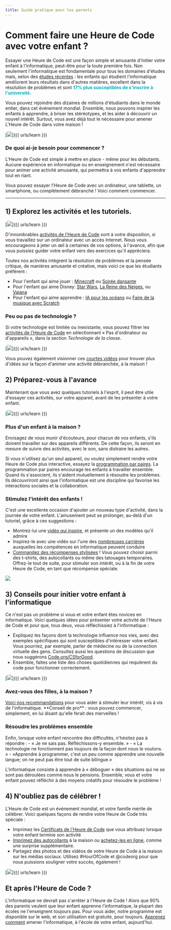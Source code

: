 ```yaml
---
title: Guide pratique pour les parents
---
```


# Comment faire une Heure de Code avec votre enfant ?
Essayer une Heure de Code est une façon simple et amusante d'initier votre enfant à l'informatique, peut-être pour la toute première fois. Non seulement l'informatique est fondamentale pour tous les domaines d'études mais, selon des <a href="https://medium.com/@codeorg/cs-helps-students-outperform-in-school-college-and-workplace-66dd64a69536">études récentes</a> : les enfants qui étudient l'informatique améliorent leurs résultats dans d'autres matières, excellent dans la résolution de problèmes et sont <font color="00adbc"><b>17% plus susceptibles de s'inscrire à l'université</b></font>.

Vous pouvez rejoindre des dizaines de millions d'étudiants dans le monde entier, dans cet événement mondial. Ensemble, nous pouvons inspirer les enfants à apprendre, à briser les stéréotypes, et les aider à découvrir un nouvel intérêt. Surtout, vous avez déjà tout le nécessaire pour amener L'Heure de Code dans votre maison !

[<img src="/images/fit-600/Marketing/mother-helping-her-daughter-use-a-laptop-4260325.jpg" />]({{ urls/learn }})

<h3>De quoi ai-je besoin pour commencer ?</h3>
L'Heure de Code est simple à mettre en place - même pour les débutants. Aucune expérience en informatique ou en enseignement n'est nécessaire pour animer une activité amusante, qui permettra à vos enfants d'apprendre tout en riant.

Vous pouvez essayer l'Heure de Code avec un ordinateur, une tablette, un smartphone, ou complètement débranché ! Voici comment commencer.

***

## 1) Explorez les activités et les tutoriels.

[<img src="/images/fit-600/tutorials.png" />]({{ urls/learn }})

D'innombrables <a href = "https://hourofcode.com/us/learn" mark= "crwd-mark">activités de l'Heure de Code</a> sont à votre disposition, si vous travaillez sur un ordinateur avec un accès Internet. Nous vous encourageons à jeter un œil à certaines de vos options, à l'avance, afin que vous puissiez guider votre enfant vers des exercices qu'il appréciera.

Toutes nos activités intègrent la résolution de problèmes et la pensée critique, de manières amusante et créative, mais voici ce que les étudiants préfèrent :

- Pour l'enfant qui aime jouer : <a href="https://code.org/minecraft">Minecraft</a> ou <a href="https://code.org/dance">Soirée dansante</a>
- Pour l'enfant qui aime Disney: <a href="https://code.org/starwars" marque="crwd-marque">Star Wars</a>, <a href="https://studio.code.org/s/frozen/stage/1/puzzle/1" marque="crwd-marque">La Reine des Neiges</a>, ou <a href="https://partners.disney.com/hour-of-code?cds&cmp=vanity%7Cnatural%7Cus%7Cmoanahoc%7C" marque="crwd-marque">Vaiana</a>
- Pour l'enfant qui aime apprendre : <a href="https://code.org/oceans" marque="crwd-marque">IA pour les océans</a> ou <a href="https://scratch.mit.edu/projects/editor/?tutorial=music&utm_source=codeorg" marque="crwd-marque">Faire de la musique avec Scratch</a>

<h3>Peu ou pas de technologie ?</h3>
Si votre technologie est limitée ou inexistante, vous pouvez filtrer les <a href="https://hourofcode.com/us/learn">activités de l'Heure de Code</a> en sélectionnant « Pas d'ordinateur ou d'appareils », dans la section <em>Technologie de la classe</em>.

[<img src="/images/fit-500/Marketing/filtering-activities-hoc.jpg" />]({{ urls/learn }})

Vous pouvez également visionner ces <a href="https://www.youtube.com/playlist?list=PLzdnOPI1iJNcpfa4LtbaIl35gqir_5XUu">courtes vidéos</a> pour trouver plus d'idées sur la façon d'animer une activité débranchée, à la maison !

## 2) Préparez-vous à l'avance
Maintenant que vous avez quelques tutoriels à l'esprit, il peut être utile d'essayer ces activités, sur votre appareil, avant de les présenter à votre enfant.

[<img src="/images/fit-600/Marketing/father-and-children-looking-at-a-laptop-4260749.jpg" />]({{ urls/learn }})

<h3>Plus d'un enfant à la maison ?</h3>
Envisagez de vous munir d'écouteurs, pour chacun de vos enfants, s'ils doivent travailler sur des appareils différents. De cette façon, ils seront en mesure de suivre des activités, avec le son, sans distraire les autres.

Si vous n'utilisez qu'un seul appareil, ou voulez simplement rendre votre Heure de Code plus interactive, essayez la <a href="https://www.youtube.com/watch?v=vgkahOzFH2Q">programmation par paires</a>. La programmation par paires encourage les enfants à travailler ensemble. Quand ils s'associent, ils s'aident mutuellement à résoudre les problèmes. Ils découvriront ainsi que l'informatique est une discipline qui favorise les interactions sociales et la collaboration.

<h3>Stimulez l'intérêt des enfants ! </h3>
C'est une excellente occasion d'ajouter un nouveau type d'activité, dans la journée de votre enfant. L'amusement peut se prolonger, au-delà d'un tutoriel, grâce à ces suggestions :

- Montrez-lui une <a href="https://www.youtube.com/playlist?list=PLzdnOPI1iJNcadqJAZnbDYShie4gLZQQJ">vidéo qui inspire</a>, et présente un des modèles qu'il admire
- Inspirez-le avec une vidéo sur l'une des <a href="https://www.youtube.com/playlist?list=PLzdnOPI1iJNfpD8i4Sx7U0y2MccnrNZuP">nombreuses carrières</a> auxquelles les compétences en informatique peuvent conduire
- <a href="https://store.code.org/">Commandez des récompenses stylisées</a> ! Vous pouvez choisir parmi des t-shirts, des autocollants ou même des tatouages temporaires. Offrez-le tout de suite, pour stimuler son intérêt, ou à la fin de votre Heure de Code, en tant que récompense spéciale.

<a href="https://store.code.org/" target="_blank"><img src="/images/fit-500/Marketing/hourofcodestore.jpg"></a>

## 3) Conseils pour initier votre enfant à l'informatique

Ce n'est pas un problème si vous et votre enfant êtes novices en informatique. Voici quelques idées pour présenter votre activité de l'Heure de Code et pour que, tous deux, vous réfléchissiez à l'informatique :

- Expliquez les façons dont la technologie influence nos vies, avec des exemples spécifiques qui sont susceptibles d'intéresser votre enfant. Vous pourriez, par exemple, parler de médecine ou de la connection virtuelle des gens. Consultez aussi les questions de discussion que nous suggérons <a href="https://code.org/csforgood">Code.org/CSforGood</a>.
- Ensemble, faites une liste des choses quotidiennes qui requièrent du code pour fonctionner correctement.

[<img src="/images/fit-600/Marketing/girl-sitting-on-sofa-while-using-tablet-computer-4144035.jpg" />]({{ urls/learn }})

<h3>Avez-vous des filles, à la maison ?</h3>
<a href="https://code.org/girls">Voici nos recommandations</a> pour vous aider à stimuler leur intérêt, vis à vis de l'informatique. **Conseil de pro** : vous pouvez commencer, simplement, en lui disant qu'elle ferait des merveilles !

<h3>Résoudre les problèmes ensemble</h3>
Enfin, lorsque votre enfant rencontre des difficultés, n'hésitez pas à répondre :
- « Je ne sais pas. Réfléchissons-y ensemble. »
- « La technologie ne fonctionnent pas toujours de la façon dont nous le voulons. »
- «Apprendre à programmer, c'est un peu comme apprendre une nouvelle langue; on ne peut pas être tout de suite bilingue.»

L'informatique consiste à apprendre à « déboguer » des situations qui ne se sont pas déroulées comme nous le pensions. Ensemble, vous et votre enfant pouvez réfléchir à des moyens créatifs pour résoudre le problème !


## 4) N'oubliez pas de célébrer !

L'Heure de Code est un événement mondial, et votre famille mérite de célébrer. Voici quelques façons de rendre votre Heure de Code très spéciale :

- Imprimez les <a href="https://staging.code.org/certificates">Certificats de l'Heure de Code</a> que vous attribuez lorsque votre enfant termine son activité
- <a href="https://staging.hourofcode.com/us/promote/resources#stickers">Imprimez des autocollants</a> à la maison ou <a href="https://store.code.org/">achetez-les en ligne</a>, comme une surprise supplémentaire.
- Partagez des photos et des vidéos de votre Heure de Code à la maison sur les médias sociaux. Utilisez #HourOfCode et @codeorg pour que nous puissions souligner votre succès, également !

[<img src="/images/fit-600/Marketing/g8TUlHzF.jpeg" />]({{ urls/learn }})

<h2>Et après l'Heure de Code ?</h2>

L'informatique ne devrait pas s'arrêter à l'Heure de Code ! Alors que 90% des parents veulent que leur enfant apprenne l'informatique, la plupart des écoles ne l'enseignent toujours pas. Pour vous aider, notre programme est disponible sur le web, et son utilisation est gratuite, pour toujours. <a href="https://code.org/yourschool">Apprenez comment</a> amener l'informatique, à l'école de votre enfant, aujourd'hui.